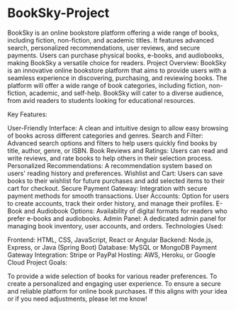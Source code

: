# BookSky-Project
BookSky is an online bookstore platform offering a wide range of books, including fiction, non-fiction, and academic titles. It features advanced search, personalized recommendations, user reviews, and secure payments. Users can purchase physical books, e-books, and audiobooks, making BookSky a versatile choice for readers.
Project Overview: BookSky is an innovative online bookstore platform that aims to provide users with a seamless experience in discovering, purchasing, and reviewing books. The platform will offer a wide range of book categories, including fiction, non-fiction, academic, and self-help. BookSky will cater to a diverse audience, from avid readers to students looking for educational resources.

Key Features:

User-Friendly Interface: A clean and intuitive design to allow easy browsing of books across different categories and genres.
Search and Filter: Advanced search options and filters to help users quickly find books by title, author, genre, or ISBN.
Book Reviews and Ratings: Users can read and write reviews, and rate books to help others in their selection process.
Personalized Recommendations: A recommendation system based on users' reading history and preferences.
Wishlist and Cart: Users can save books to their wishlist for future purchases and add selected items to their cart for checkout.
Secure Payment Gateway: Integration with secure payment methods for smooth transactions.
User Accounts: Option for users to create accounts, track their order history, and manage their profiles.
E-Book and Audiobook Options: Availability of digital formats for readers who prefer e-books and audiobooks.
Admin Panel: A dedicated admin panel for managing book inventory, user accounts, and orders.
Technologies Used:

Frontend: HTML, CSS, JavaScript, React or Angular
Backend: Node.js, Express, or Java (Spring Boot)
Database: MySQL or MongoDB
Payment Gateway Integration: Stripe or PayPal
Hosting: AWS, Heroku, or Google Cloud
Project Goals:

To provide a wide selection of books for various reader preferences.
To create a personalized and engaging user experience.
To ensure a secure and reliable platform for online book purchases.
If this aligns with your idea or if you need adjustments, please let me know!
